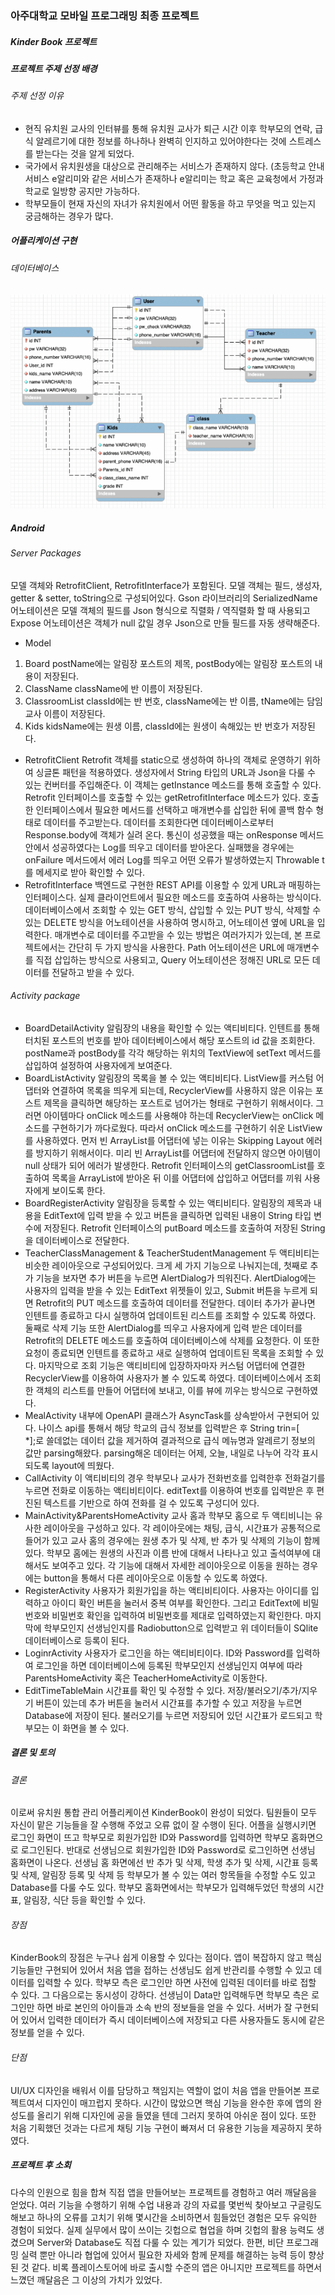 ### 아주대학교 모바일 프로그래밍 최종 프로젝트

##### Kinder Book 프로젝트

##### 프로젝트 주제 선정 배경
###### 주제 선정 이유
- 현직 유치원 교사의 인터뷰를 통해 유치원 교사가 퇴근 시간 이후 학부모의 연락, 급식 알레르기에 대한 정보를 하나하나 완벽히 인지하고 있어야한다는 것에 스트레스를 받는다는 것을 알게 되었다.
- 국가에서 유치원생을 대상으로 관리해주는 서비스가 존재하지 않다. (초등학교 안내 서비스 e알리미와 같은 서비스가 존재하나 e알리미는 학교 혹은 교육청에서 가정과 학교로 일방향 공지만 가능하다.
- 학부모들이 현재 자신의 자녀가 유치원에서 어떤 활동을 하고 무엇을 먹고 있는지 궁금해하는 경우가 많다.
##### 어플리케이션 구현
###### 데이터베이스
<img src='/mobile_db.png'></img>

##### Android
###### Server Packages
모델 객체와 RetrofitClient, RetrofitInterface가 포함된다. 모델 객체는 필드, 생성자, getter & setter, toString으로 구성되어있다. Gson 라이브러리의 SerializedName 어노테이션은 모델 객체의 필드를 Json 형식으로 직렬화 / 역직렬화 할 때 사용되고 Expose 어노테이션은 객체가 null 값일 경우 Json으로 만들 필드를 자동 생략해준다.
-  Model
  1. Board
     postName에는 알림장 포스트의 제목, postBody에는 알림장 포스트의 내용이 저장된다.
  2. ClassName
     className에 반 이름이 저장된다.
  3. ClassroomList
     classId에는 반 번호, className에는 반 이름, tName에는 담임 교사 이름이 저장된다.
  4. Kids
     kidsName에는 원생 이름, classId에는 원생이 속해있는 반 번호가 저장된다.
-  RetrofitClient
Retrofit 객체를 static으로 생성하여 하나의 객체로 운영하기 위하여 싱글톤 패턴을 적용하였다. 생성자에서 String 타입의 URL과 Json을 다룰 수 있는 컨버터를 주입해준다. 이 객체는 getInstance 메소드를 통해 호출할 수 있다. Retrofit 인터페이스를 호출할 수 있는 getRetrofitInterface 메소드가 있다. 호출한 인터페이스에서 필요한 메서드를 선택하고 매개변수를 삽입한 뒤에 콜백 함수 형태로 데이터를 주고받는다. 데이터를 조회한다면 데이터베이스로부터 Response.body에 객체가 실려 온다. 통신이 성공했을 때는 onResponse 메서드 안에서 성공하였다는 Log를 띄우고 데이터를 받아온다. 실패했을 경우에는 onFailure 메서드에서 에러 Log를 띄우고 어떤 오류가 발생하였는지 Throwable t를 메세지로 받아 확인할 수 있다.
-  RetrofitInterface
백엔드로 구현한 REST API를 이용할 수 있게 URL과 매핑하는 인터페이스다. 실제 클라이언트에서 필요한 메소드를 호출하여 사용하는 방식이다. 데이터베이스에서 조회할 수 있는 GET 방식, 삽입할 수 있는 PUT 방식, 삭제할 수 있는 DELETE 방식을 어노테이션을 사용하여 명시하고, 어노테이션 옆에 URL을 입력한다. 매개변수로 데이터를 주고받을 수 있는 방법은 여러가지가 있는데, 본 프로젝트에서는 간단히 두 가지 방식을 사용한다. Path 어노테이션은 URL에 매개변수를 직접 삽입하는 방식으로 사용되고, Query 어노테이션은 정해진 URL로 모든 데이터를 전달하고 받을 수 있다.
###### Activity package
- BoardDetailActivity
알림장의 내용을 확인할 수 있는 액티비티다. 인텐트를 통해 터치된 포스트의 번호를 받아 데이터베이스에서 해당 포스트의 id 값을 조회한다. postName과 postBody를 각각 해당하는 위치의 TextView에 setText 메서드를 삽입하여 설정하여 사용자에게 보여준다.
- BoardListActivity
알림장의 목록을 볼 수 있는 액티비티다. ListView를 커스텀 어댑터와 연결하여 목록을 띄우게 되는데, RecyclerView를 사용하지 않은 이유는 포스트 제목을 클릭하면 해당하는 포스트로 넘어가는 형태로 구현하기 위해서이다. 그러면 아이템마다 onClick 메소드를 사용해야 하는데 RecyclerView는 onClick 메소드를 구현하기가 까다로웠다. 따라서 onClick 메소드를 구현하기 쉬운 ListView를 사용하였다. 먼저 빈 ArrayList를 어댑터에 넣는 이유는 Skipping Layout 에러를 방지하기 위해서이다. 미리 빈 ArrayList를 어댑터에 전달하지 않으면 아이템이 null 상태가 되어 에러가 발생한다. Retrofit 인터페이스의 getClassroomList를 호출하여 목록을 ArrayList에 받아온 뒤 이를 어댑터에 삽입하고 어댑터를 끼워 사용자에게 보이도록 한다.
- BoardRegisterActivity
알림장을 등록할 수 있는 액티비티다. 알림장의 제목과 내용을 EditText에 입력 받을 수 있고 버튼을 클릭하면 입력된 내용이 String 타입 변수에 저장된다. Retrofit 인터페이스의 putBoard 메소드를 호출하여 저장된 String을 데이터베이스로 전달한다.
- TeacherClassManagement & TeacherStudentManagement
두 액티비티는 비슷한 레이아웃으로 구성되어있다. 크게 세 가지 기능으로 나눠지는데, 첫째로 추가 기능을 보자면 추가 버튼을 누르면 AlertDialog가 띄워진다. AlertDialog에는 사용자의 입력을 받을 수 있는 EditText 위젯들이 있고, Submit 버튼을 누르게 되면 Retrofit의 PUT 메소드를 호출하여 데이터를 전달한다. 데이터 추가가 끝나면 인텐트를 종료하고 다시 실행하여 업데이트된 리스트를 조회할 수 있도록 하였다. 둘째로 삭제 기능 또한 AlertDialog를 띄우고 사용자에게 입력 받은 데이터를 Retrofit의 DELETE 메소드를 호출하여 데이터베이스에 삭제를 요청한다. 이 또한 요청이 종료되면 인텐트를 종료하고 새로 실행하여 업데이트된 목록을 조회할 수 있다. 마지막으로 조회 기능은 액티비티에 입장하자마자 커스텀 어댑터에 연결한 RecyclerView를 이용하여 사용자가 볼 수 있도록 하였다. 데이터베이스에서 조회한 객체의 리스트를 만들어 어댑터에 보내고, 이를 뷰에 끼우는 방식으로 구현하였다.
- MealActivity
내부에 OpenAPI 클래스가 AsyncTask를 상속받아서 구현되어 있다. 나이스 api를 통해서 해당 학교의 급식 정보를 입력받은 후 String trin=[<br/>*];로 쓸데없는 데이터 값을 제거하여 결과적으로 급식 메뉴명과 알레르기 정보의 값만 parsing해왔다. parsing해온 데이터는 어제, 오늘, 내일로 나누어 각각 표시되도록 layout에 띄웠다.
- CallActivity
이 액티비티의 경우 학부모나 교사가 전화번호를 입력한후 전화걸기를 누르면 전화로 이동하는 액티비티이다. editText를 이용하여 번호를 입력받은 후 편진된 텍스트를 기반으로 하여 전화를 걸 수 있도록 구성디어 있다.
- MainActivity&ParentsHomeActivity
교사 홈과 학부모 홈으로 두 액티비니는 유사한 레이아웃을 구성하고 있다. 각 레이아웃에는 채팅, 급식, 시간표가 공통적으로 들어가 있고 교사 홈의 경우에는 원생 추가 및 삭제, 반 추가 및 삭제의 기능이 함께 있다. 학부모 홈에는 원생의 사진과 이름 반에 대해서 나타나고 있고 출석여부에 대해서도 보여주고 있다. 각 기능에 대해서 자세한 레이아웃으로 이동을 원하는 경우에는 button을 통해서 다른 레이아웃으로 이동할 수 있도록 하였다.
- RegisterActivity
사용자가 회원가입을 하는 액티비티이다. 사용자는 아이디를 입력하고 아이디 확인 버튼을 눌러서 중복 여부를 확인한다. 그리고 EditText에 비밀번호와 비밀번호 확인을 입력하여 비밀번호를 제대로 입력하였는지 확인한다. 마지막에 학부모인지 선생님인지를 Radiobutton으로 입력받고 위 데이터들이 SQlite 데이터베이스로 등록이 된다.
- LoginrActivity
사용자가 로그인을 하는 액티비티이다. ID와 Password를 입력하여 로그인을 하면 데이터베이스에 등록된 학부모인지 선생님인지 여부에 따라 ParentsHomeActivity 혹은 TeacherHomeActivity로 이동한다. 
- EditTimeTableMain
시간표를 확인 및 수정할 수 있다. 저장/불러오기/추가/지우기 버튼이 있는데 추가 버튼을 눌러서 시간표를 추가할 수 있고 저장을 누르면 Database에 저장이 된다. 불러오기를 누르면 저장되어 있던 시간표가 로드되고 학부모는 이 화면을 볼 수 있다.

##### 결론 및 토의
###### 결론
이로써 유치원 통합 관리 어플리케이션 KinderBook이 완성이 되었다. 팀원들이 모두 자신이 맡은 기능들을 잘 수행해 주었고 오류 없이 잘 수행이 된다. 어플을 실행시키면 로그인 화면이 뜨고 학부모로 회원가입한 ID와 Password를 입력하면 학부모 홈화면으로 로그인된다. 반대로 선생님으로 회원가입한 ID와 Password로 로그인하면 선생님 홈화면이 나온다. 선생님 홈 화면에선 반 추가 및 삭제, 학생 추가 및 삭제, 시간표 등록 및 삭제, 알림장 등록 및 삭제 등 학부모가 볼 수 있는 여러 항목들을 수정할 수도 있고 Database를 다룰 수도 있다. 학부모 홈화면에서는 학부모가 입력해두었던 학생의 시간표, 알림장, 식단 등을 확인할 수 있다.
###### 장점
KinderBook의 장점은 누구나 쉽게 이용할 수 있다는 점이다. 앱이 복잡하지 않고 핵심 기능들만 구현되어 있어서 처음 앱을 접하는 선생님도 쉽게 반관리를 수행할 수 있고 데이터를 입력할 수 있다. 학부모 측은 로그인만 하면 사전에 입력된 데이터를 바로 접할 수 있다. 그 다음으로는 동시성이 강하다. 선생님이 Data만 입력해두면 학부모 측은 로그인만 하면 바로 본인의 아이들과 소속 반의 정보들을 얻을 수 있다. 서버가 잘 구현되어 있어서 입력한 데이터가 즉시 데이터베이스에 저장되고 다른 사용자들도 동시에 같은 정보를 얻을 수 있다. 
###### 단점
UI/UX 디자인을 배워서 이를 담당하고 책임지는 역할이 없이 처음 앱을 만들어본 프로젝트여서 디자인이 매끄럽지 못하다. 시간이 많았으면 핵심 기능을 완수한 후에 앱의 완성도를 올리기 위해 디자인에 공을 들였을 텐데 그러지 못하여 아쉬운 점이 있다. 또한 처음 기획했던 것과는 다르게 채팅 기능 구현이 빠져서 더 유용한 기능을 제공하지 못하였다. 
##### 프로젝트 후 소회
다수의 인원으로 힘을 합쳐 직접 앱을 만들어보는 프로젝트를 경험하고 여러 깨달음을 얻었다. 여러 기능을 수행하기 위해 수업 내용과 강의 자료를 몇번씩 찾아보고 구글링도 해보고 하나의 오류를 고치기 위해 몇시간을 소비하면서 힘들었던 경험은 모두 유익한 경험이 되었다. 실제 실무에서 많이 쓰이는 깃헙으로 협업을 하며 깃헙의 활용 능력도 생겼으며 Server와 Database도 직접 다룰 수 있는 계기가 되었다. 한편, 비단 프로그래밍 실력 뿐만 아니라 협업에 있어서 필요한 자세와 함께 문제를 해결하는 능력 등이 향상된 것 같다. 비록 플레이스토어에 바로 출시할 수준의 앱은 아니지만 프로젝트를 하면서 느꼈던 깨달음은 그 이상의 가치가 있었다.
